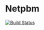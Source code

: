 # Netpbm

[![Build Status](https://travis-ci.org/JuliaIO/Netpbm.jl.svg?branch=master)](https://travis-ci.org/JuliaIO/Netpbm.jl)
